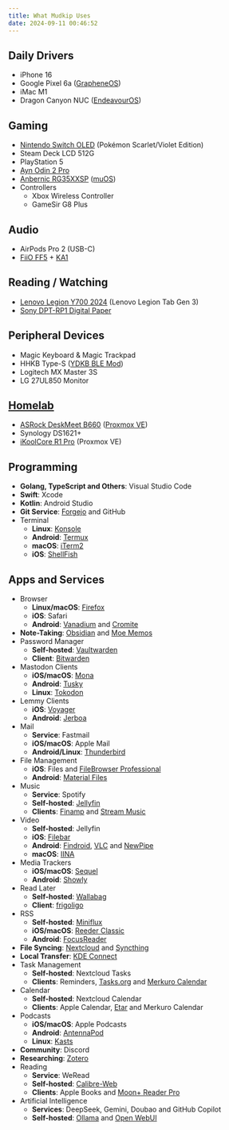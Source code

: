 ```yaml
---
title: What Mudkip Uses
date: 2024-09-11 00:46:52
---
```


## Daily Drivers

- iPhone 16
- Google Pixel 6a ([GrapheneOS](https://grapheneos.org/))
- iMac M1
- Dragon Canyon NUC ([EndeavourOS](https://mudkip.me/2024/03/28/Notes-on-EndeavourOS/))

## Gaming

- [Nintendo Switch OLED](https://www.nintendo.com/us/store/products/nintendo-switch-oled-model-pokemon-scarlet-pokemon-violet/) (Pokémon Scarlet/Violet Edition)
- Steam Deck LCD 512G
- PlayStation 5
- [Ayn Odin 2 Pro](https://www.ayntec.com/products/odin-2)
- [Anbernic RG35XXSP](https://anbernic.com/products/rg35xxsp) ([muOS](https://muos.dev/))
- Controllers
	- Xbox Wireless Controller
	- GameSir G8 Plus

## Audio

- AirPods Pro 2 (USB-C)
- [FiiO FF5](https://www.fiio.com/FF5) + [KA1](https://www.fiio.com/ka1)

## Reading / Watching

- [Lenovo Legion Y700 2024](https://mudkip.me/2024/02/28/Spiritual-Successor-to-the-Google-Nexus-7/) (Lenovo Legion Tab Gen 3)
- [Sony DPT-RP1 Digital Paper](https://www.sony.com/en/SonyInfo/design/stories/DPT-RP1/)

## Peripheral Devices

- Magic Keyboard & Magic Trackpad
- HHKB Type-S ([YDKB BLE Mod](https://ydkb.io/help/#/en/keyboards/hhkb-ble))
- Logitech MX Master 3S
- LG 27UL850 Monitor

## [Homelab](https://mudkip.me/2024/01/31/My-2023-Homelab-Setup/)

- [ASRock DeskMeet B660](https://www.asrock.com/Nettop/Intel/DeskMeet%20B660%20Series/index.asp) ([Proxmox VE](https://www.proxmox.com/en/proxmox-virtual-environment/overview))
- Synology DS1621+
- [iKoolCore R1 Pro](https://www.ikoolcore.com/products/ikoolcore-r1-pro) (Proxmox VE)

## Programming

- **Golang, TypeScript and Others**: Visual Studio Code
- **Swift**: Xcode
- **Kotlin**: Android Studio
- **Git Service**: [Forgejo](https://forgejo.org/) and GitHub
- Terminal
    - **Linux**: [Konsole](https://konsole.kde.org/)
    - **Android**: [Termux](https://f-droid.org/en/packages/com.termux/)
    - **macOS**: [iTerm2](https://iterm2.com/)
    - **iOS**: [ShellFish](https://shellfishapp.com/)

## Apps and Services

- Browser
	- **Linux/macOS**: [Firefox](https://www.mozilla.org/en-US/firefox/)
	- **iOS**: Safari
	- **Android**: [Vanadium](https://github.com/GrapheneOS/Vanadium) and [Cromite](https://github.com/uazo/cromite)
- **Note-Taking**: [Obsidian](https://obsidian.md/) and [Moe Memos](https://memos.moe/)
- Password Manager
	- **Self-hosted**: [Vaultwarden](https://github.com/dani-garcia/vaultwarden)
	- **Client**: [Bitwarden](https://bitwarden.com/)
- Mastodon Clients
	- **iOS/macOS**: [Mona](https://geo.itunes.apple.com/app/id1659154653)
	- **Android**: [Tusky](https://f-droid.org/packages/com.keylesspalace.tusky/)
	- **Linux**: [Tokodon](https://apps.kde.org/tokodon/)
- Lemmy Clients
	- **iOS**: [Voyager](https://apps.apple.com/app/voyager-for-lemmy/id6451429762)
	- **Android**: [Jerboa](https://f-droid.org/en/packages/com.jerboa/)
- Mail
	- **Service**: Fastmail
	- **iOS/macOS**: Apple Mail
	- **Android/Linux**: [Thunderbird](https://www.thunderbird.net/)
- File Management
	- **iOS**: Files and [FileBrowser Professional](https://apps.apple.com/app/filebrowser-professional/id854618029)
	- **Android**: [Material Files](https://f-droid.org/packages/me.zhanghai.android.files/)
- Music
	- **Service**: Spotify
	- **Self-hosted**: [Jellyfin](https://jellyfin.org/)
	- **Clients**: [Finamp](https://github.com/jmshrv/finamp) and [Stream Music](https://apps.apple.com/app/stream-music-enjoy-music/id6449966496)
- Video
	- **Self-hosted**: Jellyfin
	- **iOS**: [Filebar](https://apps.apple.com/app/filebar-media-player/id1558391784)
	- **Android**: [Findroid](https://github.com/jarnedemeulemeester/findroid), [VLC](https://f-droid.org/en/packages/org.videolan.vlc/) and [NewPipe](https://github.com/TeamNewPipe/NewPipe)
	- **macOS**: [IINA](https://iina.io/)
- Media Trackers
	- **iOS/macOS**: [Sequel](https://apps.apple.com/app/sequel-media-tracker/id1630746993)
	- **Android**: [Showly](https://github.com/michaldrabik/showly-2.0)
- Read Later
	- **Self-hosted**: [Wallabag](https://wallabag.org/)
	- **Client**: [frigoligo](https://github.com/casimir/frigoligo)
- RSS
	- **Self-hosted**: [Miniflux](https://github.com/miniflux/v2)
	- **iOS/macOS**: [Reeder Classic](https://reeder.app/classic/)
	- **Android**: [FocusReader](https://play.google.com/store/apps/details?id=allen.town.focus.reader)
- **File Syncing**: [Nextcloud](https://nextcloud.com/) and [Syncthing](https://syncthing.net/)
- **Local Transfer**: [KDE Connect](https://kdeconnect.kde.org/)
- Task Management
	- **Self-hosted**: Nextcloud Tasks
	- **Clients**: Reminders, [Tasks.org](https://tasks.org/) and [Merkuro Calendar](https://apps.kde.org/merkuro.calendar/)
- Calendar
	- **Self-hosted**: Nextcloud Calendar
	- **Clients**: Apple Calendar, [Etar](https://f-droid.org/packages/ws.xsoh.etar/) and Merkuro Calendar
- Podcasts
	- **iOS/macOS**: Apple Podcasts
	- **Android**: [AntennaPod](https://antennapod.org/)
	- **Linux**: [Kasts](https://apps.kde.org/kasts/)
- **Community**: Discord
- **Researching**: [Zotero](https://www.zotero.org/)
- Reading
	- **Service**: WeRead
	- **Self-hosted**: [Calibre-Web](https://github.com/janeczku/calibre-web)
	- **Clients**: Apple Books and [Moon+ Reader Pro](https://play.google.com/store/apps/details?id=com.flyersoft.moonreaderp)
- Artificial Intelligence
	- **Services**: DeepSeek, Gemini, Doubao and GitHub Copilot
	- **Self-hosted**: [Ollama](https://ollama.com/) and [Open WebUI](https://github.com/open-webui/open-webui)